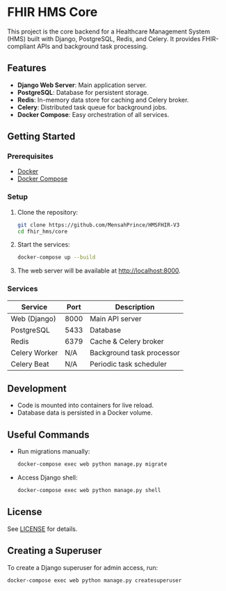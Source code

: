 # FHIR HMS Core

This project is the core backend for a Healthcare Management System (HMS) built with Django, PostgreSQL, Redis, and Celery. It provides FHIR-compliant APIs and background task processing.

## Features

- **Django Web Server**: Main application server.
- **PostgreSQL**: Database for persistent storage.
- **Redis**: In-memory data store for caching and Celery broker.
- **Celery**: Distributed task queue for background jobs.
- **Docker Compose**: Easy orchestration of all services.

## Getting Started

### Prerequisites

- [Docker](https://www.docker.com/)
- [Docker Compose](https://docs.docker.com/compose/)

### Setup

1. Clone the repository:
    ```bash
    git clone https://github.com/MensahPrince/HMSFHIR-V3
    cd fhir_hms/core
    ```

2. Start the services:
    ```bash
    docker-compose up --build
    ```

3. The web server will be available at [http://localhost:8000](http://localhost:8000).

### Services

| Service       | Port   | Description                |
|---------------|--------|----------------------------|
| Web (Django)  | 8000   | Main API server            |
| PostgreSQL    | 5433   | Database                   |
| Redis         | 6379   | Cache & Celery broker      |
| Celery Worker | N/A    | Background task processor  |
| Celery Beat   | N/A    | Periodic task scheduler    |

## Development

- Code is mounted into containers for live reload.
- Database data is persisted in a Docker volume.

## Useful Commands

- Run migrations manually:
  ```bash
  docker-compose exec web python manage.py migrate
  ```
- Access Django shell:
  ```bash
  docker-compose exec web python manage.py shell
  ```

## License

See [LICENSE](../LICENSE) for details.

## Creating a Superuser

To create a Django superuser for admin access, run:

```bash
docker-compose exec web python manage.py createsuperuser
```
